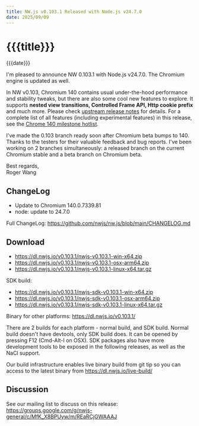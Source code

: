 ```yaml
---
title: NW.js v0.103.1 Released with Node.js v24.7.0
date: 2025/09/09
---
```

# {{{title}}}
{{{date}}}

I'm pleased to announce NW 0.103.1 with Node.js v24.7.0. The Chromium engine is updated as well.

In NW v0.103, Chromium 140 contains usual under-the-hood performance and stability tweaks, but there are also some cool new features to explore. It supports **nested view transitions, Controlled Frame API, Http cookie prefix** and much more. Please check [upstream release notes](https://developer.chrome.com/blog/chrome-140-beta/) for details. For a complete list of all features (including experimental features) in this release, see the [Chrome 140 milestone hotlist](https://www.chromestatus.com/features#milestone=140).

I've made the 0.103 branch ready soon after Chromium beta bumps to 140. Thanks to the testers for their valuable feedback and bug reports. I've been working on 2 branches simultaneously: a released branch on the current Chromium stable and a beta branch on Chromium beta.

Best regards,  
Roger Wang

## ChangeLog

- Update to Chromium 140.0.7339.81
- node: update to 24.7.0

Full ChangeLog: https://github.com/nwjs/nw.js/blob/main/CHANGELOG.md

## Download 

* https://dl.nwjs.io/v0.103.1/nwjs-v0.103.1-win-x64.zip 
* https://dl.nwjs.io/v0.103.1/nwjs-v0.103.1-osx-arm64.zip 
* https://dl.nwjs.io/v0.103.1/nwjs-v0.103.1-linux-x64.tar.gz 

SDK build: 
* https://dl.nwjs.io/v0.103.1/nwjs-sdk-v0.103.1-win-x64.zip 
* https://dl.nwjs.io/v0.103.1/nwjs-sdk-v0.103.1-osx-arm64.zip 
* https://dl.nwjs.io/v0.103.1/nwjs-sdk-v0.103.1-linux-x64.tar.gz 

Binary for other platforms: https://dl.nwjs.io/v0.103.1/ 

There are 2 builds for each platform - normal build, and SDK build. Normal build doesn't have devtools, only SDK build does. lt can be opened by pressing F12 (Cmd-Alt-I on OSX). SDK packages also have more development tools to be exposed in the following releases, as well as the NaCl support.

Our build infrastructure enables live binary build from git tip so you can access to the latest binary from https://dl.nwjs.io/live-build/ 

## Discussion

See our mailing list to discuss on this release: https://groups.google.com/g/nwjs-general/c/MfK_X8BPUyw/m/REaRCjGWAAAJ

